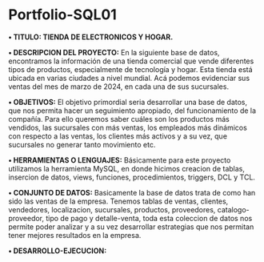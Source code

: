 # Portfolio-SQL01

**•	TITULO: TIENDA DE ELECTRONICOS Y HOGAR.**

**•	DESCRIPCION DEL PROYECTO:** En la siguiente base de datos, encontramos la información de una tienda comercial que vende diferentes tipos de productos, especialmente de tecnología y hogar. Esta tienda está ubicada en varias ciudades a nivel mundial. Acá podemos evidenciar sus ventas del mes de marzo de 2024, en cada una de sus sucursales.

**•	OBJETIVOS:**
El objetivo primordial seria desarrollar una base de datos, que nos permita hacer un seguimiento apropiado, del funcionamiento de la compañía. Para ello queremos saber cuáles son los productos más vendidos, las sucursales con más ventas, los empleados más dinámicos con respecto a las ventas, los clientes más activos y a su vez, que sucursales no generar tanto movimiento etc.

**•	HERRAMIENTAS O LENGUAJES:** Básicamente para este proyecto utilizamos la herramienta MySQL, en donde hicimos creacion de tablas, insercion de datos, views, funciones, procedimientos,
triggers, DCL y TCL.

**•	CONJUNTO DE DATOS:** Basicamente la base de datos trata de como han sido las ventas de la empresa. Tenemos tablas de ventas, clientes, vendedores, localizacion, sucursales, productos,
proveedores, catalogo-proveedor, tipo de pago y detalle-venta, toda esta coleccion de datos nos permite poder analizar y a su vez desarrollar estrategias que nos permitan tener mejores resultados en la empresa.

**•	DESARROLLO-EJECUCION:**
